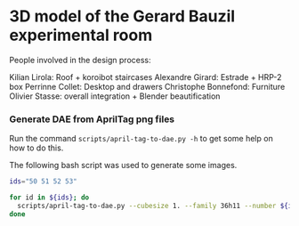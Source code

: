 3D model of the Gerard Bauzil experimental room
===============================================

People involved in the design process:

Kilian Lirola: Roof + koroibot staircases
Alexandre Girard: Estrade + HRP-2 box
Perrinne Collet: Desktop and drawers
Christophe Bonnefond: Furniture
Olivier Stasse: overall integration + Blender beautification

### Generate DAE from AprilTag png files

Run the command `scripts/april-tag-to-dae.py -h`
to get some help on how to do this.

The following bash script was used to generate some images.
```bash
ids="50 51 52 53"

for id in ${ids}; do
  scripts/april-tag-to-dae.py --cubesize 1. --family 36h11 --number ${id}
done
```
